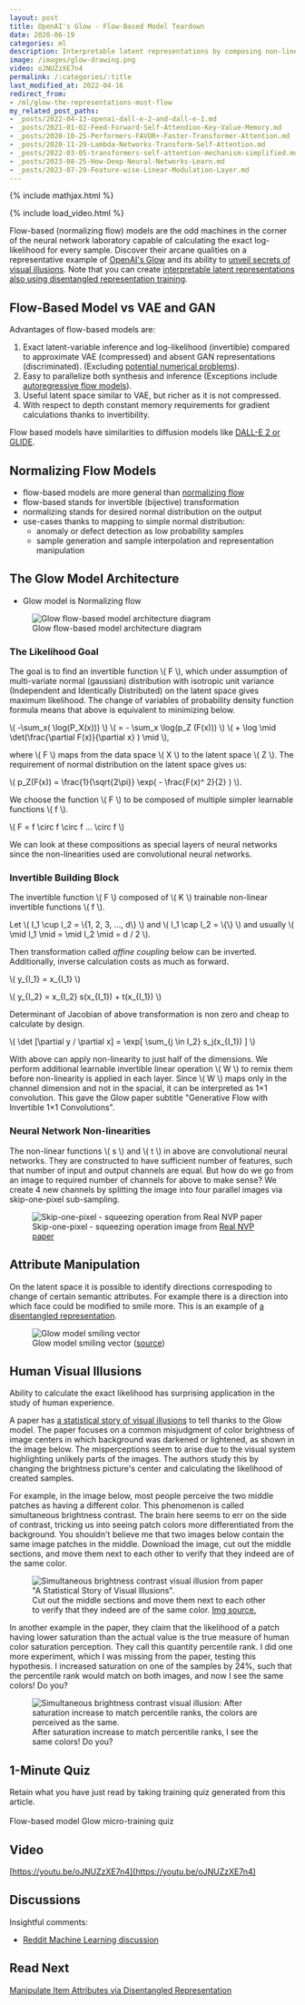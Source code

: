 ```yaml
---
layout: post
title: OpenAI's Glow - Flow-Based Model Teardown
date: 2020-06-19
categories: ml
description: Interpretable latent representations by composing non-linear invertible functions and maximizing the exact log-likelihood.
image: /images/glow-drawing.png
video: oJNUZzXE7n4
permalink: /:categories/:title
last_modified_at: 2022-04-16
redirect_from:
- /ml/glow-the-representations-must-flow
my_related_post_paths:
- _posts/2022-04-13-openai-dall-e-2-and-dall-e-1.md
- _posts/2021-01-02-Feed-Forward-Self-Attendion-Key-Value-Memory.md
- _posts/2020-10-25-Performers-FAVOR+-Faster-Transformer-Attention.md
- _posts/2020-11-29-Lambda-Networks-Transform-Self-Attention.md
- _posts/2022-03-05-transformers-self-attention-mechanism-simplified.md
- _posts/2023-08-25-How-Deep-Neural-Networks-Learn.md
- _posts/2023-07-29-Feature-wise-Linear-Modulation-Layer.md
---
```




{% include mathjax.html %}

{% include load_video.html %}

Flow-based (normalizing flow) models are the odd machines in the corner of the neural network laboratory capable of calculating the exact log-likelihood for every sample.
Discover their arcane qualities on a representative example of [OpenAI's Glow](https://d4mucfpksywv.cloudfront.net/research-covers/glow/paper/glow.pdf) and its ability to [unveil secrets of visual illusions](https://arxiv.org/pdf/2005.08772v1.pdf).
Note that you can create [interpretable latent representations also using disentangled representation training](/ml/manipulate-item-attributes-via-disentangled-representation).


## Flow-Based Model vs VAE and GAN
Advantages of flow-based models are:
1. Exact latent-variable inference and log-likelihood (invertible) compared to approximate VAE (compressed) and absent GAN representations (discriminated). (Excluding [potential numerical problems](https://arxiv.org/abs/2006.09347)).
2. Easy to parallelize both synthesis and inference (Exceptions include [autoregressive flow models](https://lilianweng.github.io/lil-log/2018/10/13/flow-based-deep-generative-models.html#models-with-autoregressive-flows)).
3. Useful latent space similar to VAE, but richer as it is not compressed.
4. With respect to depth constant memory requirements for gradient calculations thanks to invertibility.

Flow based models have similarities to diffusion models like [DALL-E 2 or GLIDE](/ml/openai-dall-e-2-and-dall-e-1).


## Normalizing Flow Models
- flow-based models are more general than [normalizing flow](https://arxiv.org/abs/1505.05770)
- flow-based stands for invertible (bijective) transformation 
- normalizing stands for desired normal distribution on the output
- use-cases thanks to mapping to simple normal distribution:
  - anomaly or defect detection as low probability samples
  - sample generation and sample interpolation and representation manipulation


## The Glow Model Architecture
- Glow model is Normalizing flow

<figure class="figure">
    <img
        class="figure-img img-fluid rounded lazyload"
        data-src="/images/glow-drawing.png"
        alt="Glow flow-based model architecture diagram" />
    <figcaption class="figure-caption">Glow flow-based model architecture diagram</figcaption>
</figure>


### The Likelihood Goal

The goal is to find an invertible function \\( F \\), which under assumption of multi-variate normal (gaussian) distribution with isotropic unit variance (Independent and Identically Distributed)
on the latent space gives maximum likelihood. The change of variables of probability density function formula means that above is equivalent to minimizing below.

\\( -\sum_x( \log(P_X(x))) \\) \\( = - \sum_x  \log(p_Z (F(x))) \\) \\( + \log \mid \det(\frac{\partial F(x)}{\partial x} ) \mid \\),

where \\( F \\) maps from the data space \\(  X \\) to the latent space \\( Z \\). The requirement of normal distribution on the latent space gives us:

\\(  p_Z(F(x)) = \frac{1}{\sqrt{2\pi}} \exp( - \frac{F(x)^ 2}{2} ) \\).

We choose the function \\( F \\) to be composed of multiple simpler learnable functions \\( f \\).

\\(  F = f \circ f \circ f ... \circ f \\)

We can look at these compositions as special layers of neural networks since the non-linearities used are convolutional neural networks.

### Invertible Building Block

The invertible function \\( F \\) composed of \\( K \\) trainable non-linear invertible functions \\( f \\).

Let \\( I_1 \cup I_2 = \\{1, 2, 3, ..., d\\} \\) and \\( I_1 \cap I_2 = \\{\\} \\) and usually \\( \mid I_1 \mid = \mid I_2 \mid = d / 2 \\).

Then transformation called _affine coupling_ below can be inverted. Additionally, inverse calculation costs as much as forward.

\\( y_{I_1} = x_{I_1} \\)

\\( y_{I_2} = x_{I_2} s(x_{I_1}) + t(x_{I_1}) \\)


Determinant of Jacobian of above transformation is non zero and cheap to calculate by design.

\\( \det [\partial y / \partial x] = \exp[ \sum_{j \in I_2} s_j(x_{I_1}) ] \\)

With above can apply non-linearity to just half of the dimensions. We perform additional learnable invertible linear operation \\( W \\) to remix them before non-linearity is applied in each layer.
Since \\( W \\) maps only in the channel dimension and not in the spacial, it can be interpreted as 1×1 convolution.
This gave the Glow paper subtitle "Generative Flow with Invertible 1×1 Convolutions".


### Neural Network Non-linearities

The non-linear functions \\( s \\) and \\( t \\) in above are convolutional neural networks. They are constructed to have sufficient number of features, such that number of input and output channels are equal.
But how do we go from an image to required number of channels for above to make sense? We create 4 new channels by splitting the image into four parallel images via skip-one-pixel sub-sampling.

<figure class="figure">
    <img
        class="figure-img img-fluid rounded lazyload"
        data-src="/images/glow-masking.png"
        alt="Skip-one-pixel - squeezing operation from Real NVP paper"/>
    <figcaption class="figure-caption">Skip-one-pixel - squeezing operation image from <a href="https://arxiv.org/pdf/1605.08803.pdf">Real NVP paper</a></figcaption>
</figure>

## Attribute Manipulation
On the latent space it is possible to identify directions correspoding to change of certain semantic attributes.
For example there is a direction into which face could be modified to smile more.
This is an example of [a disentangled representation](/ml/manipulate-item-attributes-via-disentangled-representation).

<figure class="figure">
    <img
        class="figure-img img-fluid rounded lazyload"
        data-src="/images/disentangle-smiling.png"
        alt="Glow model smiling vector"/>
    <figcaption class="figure-caption">Glow model smiling vector (<a href="https://arxiv.org/pdf/1605.08803.pdf">source</a>)</figcaption>
</figure>

## Human Visual Illusions
Ability to calculate the exact likelihood has surprising application in the study of human experience.

A paper has [a statistical story of visual illusions](https://arxiv.org/pdf/2005.08772v1.pdf) to tell thanks to the Glow model. 
The paper focuses on a common misjudgment of color brightness of image centers in which background was darkened or lightened, as shown in the image below.
The misperceptions seem to arise due to the visual system highlighting unlikely parts of the images.
The authors study this by changing the brightness picture's center and calculating the likelihood of created samples.

For example, in the image below, most people perceive the two middle patches as having a different color.
This phenomenon is called simultaneous brightness contrast.
The brain here seems to err on the side of contrast, tricking us into seeing patch colors more differentiated from the background.
You shouldn't believe me that two images below contain the same image patches in the middle.
Download the image, cut out the middle sections, and move them next to each other to verify that they indeed are of the same color. 


<figure class="figure">
    <img
        class="figure-img img-fluid rounded lazyload"
        data-src="/images/glow-illusion.png"
        alt='Simultaneous brightness contrast visual illusion from paper "A Statistical Story of Visual Illusions".'/>
    <figcaption class="figure-caption">Cut out the middle sections and move them next to each other to verify that they indeed are of the same color. <a href="https://arxiv.org/pdf/2005.08772v1.pdf)">Img source.</a></figcaption>
</figure>

In another example in the paper, they claim that the likelihood of a patch having lower saturation than the actual value is the true measure of human color saturation perception.
They call this quantity percentile rank.
I did one more experiment, which I was missing from the paper, testing this hypothesis.
I increased saturation on one of the samples by 24%, such that the percentile rank would match on both images, and now I see the same colors! Do you?

<figure class="figure">
    <img
        class="figure-img img-fluid rounded lazyload"
        data-src="/images/glow-contrast-illusion-saturation.png"
        alt='Simultaneous brightness contrast visual illusion: After saturation increase to match percentile ranks, the colors are perceived as the same.'/>
    <figcaption class="figure-caption">After saturation increase to match percentile ranks, I see the same colors! Do you?</figcaption>
</figure>

## 1-Minute Quiz

Retain what you have just read by taking training quiz generated from this article.<br>
<br>
<a class="btn btn-warning" style="text-decoration: none;" href="https://quizrecall.com/study/public-test?store_id=b9a650a9-28c5-41c6-b5d0-cceb2c0988df">Flow-based model Glow micro-training quiz</a>


## Video

[https://youtu.be/oJNUZzXE7n4](https://youtu.be/oJNUZzXE7n4)


## Discussions

Insightful comments:
- [Reddit Machine Learning discussion](https://www.reddit.com/r/MachineLearning/comments/hcprze/d_glow_the_representations_must_flow/)

## Read Next
[Manipulate Item Attributes via Disentangled Representation](/ml/manipulate-item-attributes-via-disentangled-representation)